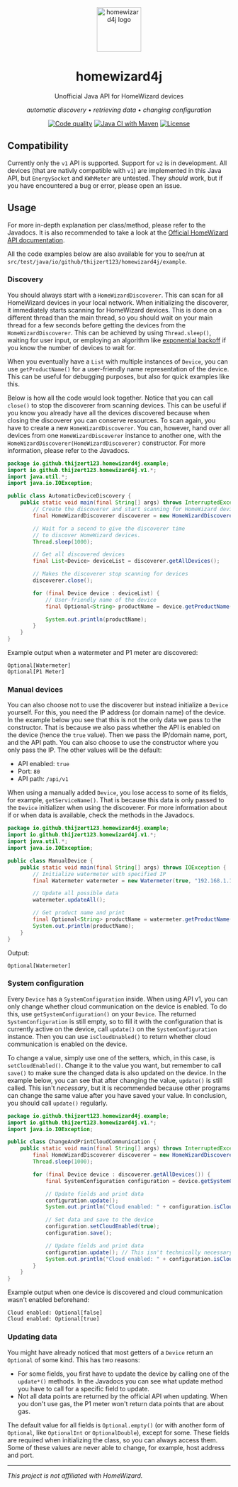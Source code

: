 <div align="center">
  <img src="https://github.com/Thijzert123/homewizard4j/blob/main/logo.png?raw=true" alt="homewizard4j logo" width=100 height=100 />
  <h1>homewizard4j</h1>
  Unofficial Java API for HomeWizard devices

  _automatic discovery_ • _retrieving data_ • _changing configuration_

  [![Code quality](https://img.shields.io/codefactor/grade/github/Thijzert123/homewizard4j?style=for-the-badge)](https://www.codefactor.io/repository/github/thijzert123/homewizard4j)
  [![Java CI with Maven](https://img.shields.io/github/actions/workflow/status/Thijzert123/homewizard4j/maven.yml?style=for-the-badge&label=Maven%20Build)](https://github.com/Thijzert123/homewizard4j/actions/workflows/maven.yml)
  [![License](https://img.shields.io/github/license/Thijzert123/homewizard4j?style=for-the-badge)](https://opensource.org/license/apache-2-0)
</div>

## Compatibility
Currently only the `v1` API is supported. Support for `v2` is in development. All devices (that are nativly compatible with `v1`) are implemented in this Java API, but `EnergySocket` and `KWhMeter` are untested. They _should_ work, but if you have encountered a bug or error, please open an issue.

## Usage
For more in-depth explanation per class/method, please refer to the Javadocs. It is also recommended to take a look at the [Official HomeWizard API documentation](https://api-documentation.homewizard.com/docs/introduction).

All the code examples below are also available for you to see/run at `src/test/java/io/github/thijzert123/homewizard4j/example`.

### Discovery
You should always start with a `HomeWizardDiscoverer`. This can scan for all HomeWizard devices in your local network.
When initializing the discoverer, it immediately starts scanning for HomeWizard devices. This is done on a different thread than the main thread, so you should wait on your main thread for a few seconds before getting the devices from the `HomeWizardDiscoverer`. This can be achieved by using `Thread.sleep()`, waiting for user input, or employing an algorithm like [exponential backoff](https://en.wikipedia.org/wiki/Exponential_backoff) if you know the number of devices to wait for.

When you eventually have a `List` with multiple instances of `Device`, you can use `getProductName()` for a user-friendly name representation of the device. This can be useful for debugging purposes, but also for quick examples like this.

Below is how all the code would look together. Notice that you can call `close()` to stop the discoverer from scanning devices. This can be useful if you know you already have all the devices discovered because when closing the discoverer you can conserve resources. To scan again, you have to create a new `HomeWizardDiscoverer`. You can, however, hand over all devices from one `HomeWizardDiscoverer` instance to another one, with the `HomeWizardDiscoverer(HomeWizardDiscoverer)` constructor.
For more information, please refer to the Javadocs.
```java
package io.github.thijzert123.homewizard4j.example;
import io.github.thijzert123.homewizard4j.v1.*;
import java.util.*;
import java.io.IOException;

public class AutomaticDeviceDiscovery {
    public static void main(final String[] args) throws InterruptedException, IOException {
        // Create the discoverer and start scanning for HomeWizard devices.
        final HomeWizardDiscoverer discoverer = new HomeWizardDiscoverer();

        // Wait for a second to give the discoverer time
        // to discover HomeWizard devices.
        Thread.sleep(1000);

        // Get all discovered devices
        final List<Device> deviceList = discoverer.getAllDevices();

        // Makes the discoverer stop scanning for devices
        discoverer.close();

        for (final Device device : deviceList) {
            // User-friendly name of the device
            final Optional<String> productName = device.getProductName();

            System.out.println(productName);
        }
    }
}
```
Example output when a watermeter and P1 meter are discovered:
```
Optional[Watermeter]
Optional[P1 Meter]
```

### Manual devices
You can also choose not to use the discoverer but instead initialize a `Device` yourself. For this, you need the IP address (or domain name) of the device. In the example below you see that this is not the only data we pass to the constructor.
That is because we also pass whether the API is enabled on the device (hence the `true` value). Then we pass the IP/domain name, port, and the API path. You can also choose to use the constructor where you only pass the IP. The other values will be the default:
- API enabled: `true`
- Port: `80`
- API path: `/api/v1`

When using a manually added `Device`, you lose access to some of its fields, for example, `getServiceName()`. That is because this data is only passed to the `Device` initializer when using the discoverer. For more information about if or when data is available, check the methods in the Javadocs.
```java
package io.github.thijzert123.homewizard4j.example;
import io.github.thijzert123.homewizard4j.v1.*;
import java.util.*;
import java.io.IOException;

public class ManualDevice {
    public static void main(final String[] args) throws IOException {
        // Initialize watermeter with specified IP
        final Watermeter watermeter = new Watermeter(true, "192.168.1.123", 80, "/api/v1");

        // Update all possible data
        watermeter.updateAll();

        // Get product name and print
        final Optional<String> productName = watermeter.getProductName();
        System.out.println(productName);
    }
}
```
Output:
```
Optional[Watermeter]
```

### System configuration
Every `Device` has a `SystemConfiguration` inside. When using API v1, you can only change whether cloud communication on the device is enabled. To do this, use `getSystemConfiguration()` on your `Device`. The returned `SystemConfiguration` is still empty, so to fill it with the configuration that is currently active on the device, call `update()` on the `SystemConfiguration` instance. Then you can use `isCloudEnabled()` to return whether cloud communication is enabled on the device.

To change a value, simply use one of the setters, which, in this case, is `setCloudEnabled()`. Change it to the value you want, but remember to call `save()` to make sure the changed data is also updated on the device.
In the example below, you can see that after changing the value, `update()` is still called. This isn't _necessary_, but it is recommended because other programs can change the same value after you have saved your value.
In conclusion, you should call `update()` regularly.
```java
package io.github.thijzert123.homewizard4j.example;
import io.github.thijzert123.homewizard4j.v1.*;
import java.io.IOException;

public class ChangeAndPrintCloudCommunication {
    public static void main(final String[] args) throws InterruptedException, IOException {
        final HomeWizardDiscoverer discoverer = new HomeWizardDiscoverer();
        Thread.sleep(1000);

        for (final Device device : discoverer.getAllDevices()) {
            final SystemConfiguration configuration = device.getSystemConfiguration();

            // Update fields and print data
            configuration.update();
            System.out.println("Cloud enabled: " + configuration.isCloudEnabled());

            // Set data and save to the device
            configuration.setCloudEnabled(true);
            configuration.save();

            // Update fields and print data
            configuration.update(); // This isn't technically necessary, but it's good practise
            System.out.println("Cloud enabled: " + configuration.isCloudEnabled());
        }
    }
}
```
Example output when one device is discovered and cloud communication wasn't enabled beforehand:
```
Cloud enabled: Optional[false]
Cloud enabled: Optional[true]
```

### Updating data
You might have already noticed that most getters of a `Device` return an `Optional` of some kind. This has two reasons:
- For some fields, you first have to update the device by calling one of the `update*()` methods. In the Javadocs you can see what update method you have to call for a specific field to update.
- Not all data points are returned by the official API when updating. When you don't use gas, the P1 meter won't return data points that are about gas.

The default value for all fields is `Optional.empty()` (or with another form of `Optional`, like `OptionalInt` or `OptionalDouble`), except for some. These fields are required when initializing the class, so you can always access them. Some of these values are never able to change, for example, host address and port.

---
_This project is not affiliated with HomeWizard._
